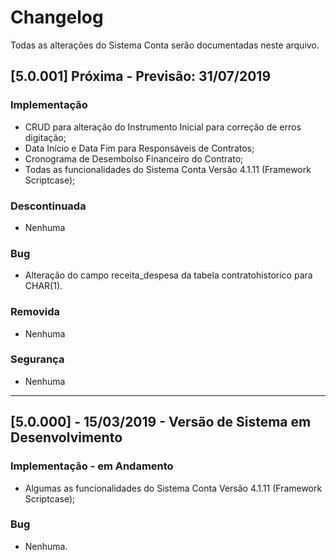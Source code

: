 # Changelog

Todas as alterações do Sistema Conta serão documentadas neste arquivo.

## [5.0.001] Próxima - Previsão: 31/07/2019

### Implementação
- CRUD para alteração do Instrumento Inicial para correção de erros digitação;
- Data Início e Data Fim para Responsáveis de Contratos;
- Cronograma de Desembolso Financeiro do Contrato;
- Todas as funcionalidades do Sistema Conta Versão 4.1.11 (Framework Scriptcase);

### Descontinuada
- Nenhuma

### Bug
- Alteração do campo receita_despesa da tabela contratohistorico para CHAR(1).

### Removida
- Nenhuma

### Segurança
- Nenhuma

-----------

## [5.0.000] - 15/03/2019 - Versão de Sistema em Desenvolvimento

### Implementação - em Andamento
- Algumas as funcionalidades do Sistema Conta Versão 4.1.11 (Framework Scriptcase);

### Bug
- Nenhuma.
